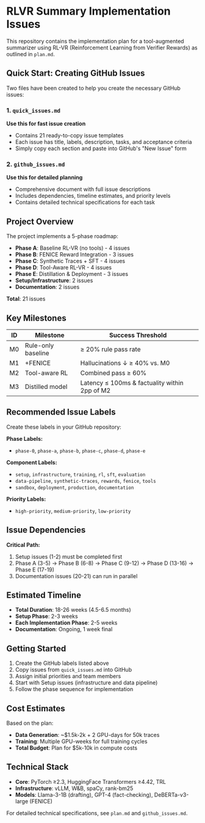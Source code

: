 # RLVR Summary Implementation Issues

This repository contains the implementation plan for a tool-augmented summarizer using RL-VR (Reinforcement Learning from Verifier Rewards) as outlined in `plan.md`.

## Quick Start: Creating GitHub Issues

Two files have been created to help you create the necessary GitHub issues:

### 1. `quick_issues.md` 
**Use this for fast issue creation**
- Contains 21 ready-to-copy issue templates
- Each issue has title, labels, description, tasks, and acceptance criteria
- Simply copy each section and paste into GitHub's "New Issue" form

### 2. `github_issues.md`
**Use this for detailed planning**
- Comprehensive document with full issue descriptions
- Includes dependencies, timeline estimates, and priority levels
- Contains detailed technical specifications for each task

## Project Overview

The project implements a 5-phase roadmap:

- **Phase A**: Baseline RL-VR (no tools) - 4 issues
- **Phase B**: FENICE Reward Integration - 3 issues  
- **Phase C**: Synthetic Traces + SFT - 4 issues
- **Phase D**: Tool-Aware RL-VR - 4 issues
- **Phase E**: Distillation & Deployment - 3 issues
- **Setup/Infrastructure**: 2 issues
- **Documentation**: 2 issues

**Total**: 21 issues

## Key Milestones

| ID | Milestone          | Success Threshold                               |
| -- | ------------------ | ----------------------------------------------- |
| M0 | Rule-only baseline | ≥ 20% rule pass rate                           |
| M1 | +FENICE            | Hallucinations ↓ ≥ 40% vs. M0                  |
| M2 | Tool-aware RL      | Combined pass ≥ 60%                            |
| M3 | Distilled model    | Latency ≤ 100ms & factuality within 2pp of M2  |

## Recommended Issue Labels

Create these labels in your GitHub repository:

**Phase Labels:**
- `phase-0`, `phase-a`, `phase-b`, `phase-c`, `phase-d`, `phase-e`

**Component Labels:**
- `setup`, `infrastructure`, `training`, `rl`, `sft`, `evaluation`
- `data-pipeline`, `synthetic-traces`, `rewards`, `fenice`, `tools`
- `sandbox`, `deployment`, `production`, `documentation`

**Priority Labels:**
- `high-priority`, `medium-priority`, `low-priority`

## Issue Dependencies

**Critical Path:**
1. Setup issues (1-2) must be completed first
2. Phase A (3-5) → Phase B (6-8) → Phase C (9-12) → Phase D (13-16) → Phase E (17-19)
3. Documentation issues (20-21) can run in parallel

## Estimated Timeline

- **Total Duration**: 18-26 weeks (4.5-6.5 months)
- **Setup Phase**: 2-3 weeks
- **Each Implementation Phase**: 2-5 weeks
- **Documentation**: Ongoing, 1 week final

## Getting Started

1. Create the GitHub labels listed above
2. Copy issues from `quick_issues.md` into GitHub
3. Assign initial priorities and team members
4. Start with Setup issues (infrastructure and data pipeline)
5. Follow the phase sequence for implementation

## Cost Estimates

Based on the plan:
- **Data Generation**: ~$1.5k-2k + 2 GPU-days for 50k traces
- **Training**: Multiple GPU-weeks for full training cycles
- **Total Budget**: Plan for $5k-10k in compute costs

## Technical Stack

- **Core**: PyTorch ≥2.3, HuggingFace Transformers ≥4.42, TRL
- **Infrastructure**: vLLM, W&B, spaCy, rank-bm25
- **Models**: Llama-3-1B (drafting), GPT-4 (fact-checking), DeBERTa-v3-large (FENICE)

For detailed technical specifications, see `plan.md` and `github_issues.md`.